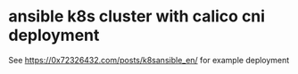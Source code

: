 # ansible k8s cluster with calico cni deployment

See https://0x72326432.com/posts/k8sansible_en/ for example deployment
